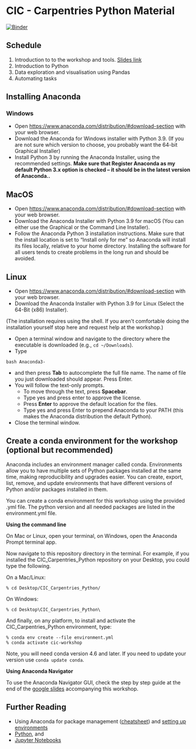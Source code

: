 # CIC - Carpentries Python Material

[![Binder](https://mybinder.org/badge.svg)](https://mybinder.org/v2/gh/CurtinIC/CIC_Carpentries_Python/master)


## Schedule

1. Introduction to to the workshop and tools. [Slides link](https://docs.google.com/presentation/d/11251tEp-g5K2HC1zqes_lgwPKEzLLxruH3J8dwQfckI/edit#slide=id.g872ddefe8c_0_77)
2. Introduction to Python
3. Data exploration and visualisation using Pandas
4. Automating tasks

## Installing Anaconda

### Windows
- Open https://www.anaconda.com/distribution/#download-section with your web browser.
- Download the Anaconda for Windows installer with Python 3.9. (If you are not sure which version to choose, you probably want the 64-bit Graphical Installer)
- Install Python 3 by running the Anaconda Installer, using the recommended settings. **Make sure that Register Anaconda as my default Python 3.x option is checked – it should be in the latest version of Anaconda..**

## MacOS
- Open https://www.anaconda.com/distribution/#download-section with your web browser.
- Download the Anaconda Installer with Python 3.9 for macOS (You can either use the Graphical or the Command Line Installer).
- Follow the Anaconda Python 3 installation instructions. Make sure that the install location is set to “Install only for me” so Anaconda will install its files locally, relative to your home directory. Installing the software for all users tends to create problems in the long run and should be avoided.

## Linux
- Open https://www.anaconda.com/distribution/#download-section with your web browser.
- Download the Anaconda Installer with Python 3.9 for Linux (Select the 64-Bit (x86) Installer).

(The installation requires using the shell. If you aren't comfortable doing the installation yourself stop here and request help at the workshop.)
- Open a terminal window and navigate to the directory where the executable is downloaded (e.g., `cd ~/Downloads`).
- Type
```
bash Anaconda3-
```
- and then press **Tab** to autocomplete the full file name. The name of file you just downloaded should appear. Press Enter. 
- You will follow the text-only prompts. 
  - To move through the text, press **Spacebar**. 
  - Type yes and press enter to approve the license. 
  - Press **Enter** to approve the default location for the files. 
  - Type yes and press Enter to prepend Anaconda to your PATH (this makes the Anaconda distribution the default Python).
- Close the terminal window.

## Create a conda environment for the workshop (optional but recommended)

Anaconda includes an environment manager called conda. Environments allow you to have multiple sets of Python packages installed at the same time, making reproducibility and upgrades easier. You can create, export, list, remove, and update environments that have different versions of Python and/or packages installed in them.

You can create a conda environment for this workshop using the provided .yml file. The python version and all needed packages are listed in the environment.yml file.

**Using the command line**

On Mac or Linux, open your terminal, on Windows, open the Anaconda Prompt terminal app.

Now navigate to this repository directory in the terminal. For example, if you installed the CIC_Carpentries_Python repository on your Desktop, you could type the following.

On a Mac/Linux:
```
% cd Desktop/CIC_Carpentries_Python/
```
On Windows:
```
% cd Desktop\CIC_Carpentries_Python\
```
And finally, on any platform, to install and activate the CIC_Carpentries_Python environment, type:
```
% conda env create --file environment.yml
% conda activate cic-workshop
```
Note, you will need conda version 4.6 and later. If you need to update your version use `conda update conda`.

**Using Anaconda Navigator**

To use the Anaconda Navigator GUI, check the step by step guide at the end of the [google slides](https://tinyurl.com/resbaz2022python) accompanying this workshop.

## Further Reading

- Using Anaconda for package management ([cheatsheet](https://docs.conda.io/projects/conda/en/latest/_downloads/843d9e0198f2a193a3484886fa28163c/conda-cheatsheet.pdf)) and [setting up environments](https://medium.com/datareply/working-with-python-environments-anaconda-package-manager-and-ides-663e771b6ed8)
- [Python](https://www.python.org/), and
- [Jupyter Notebooks](http://jupyter.org/)
